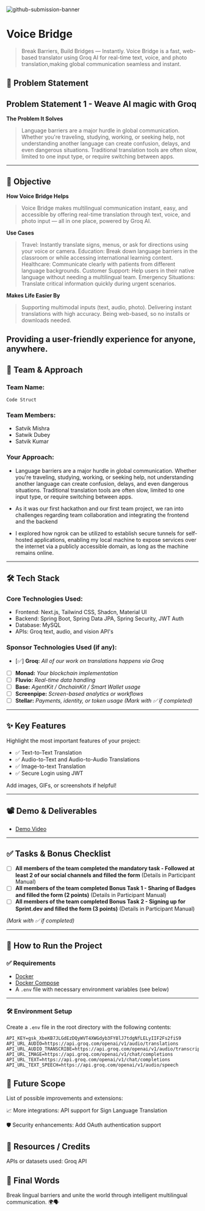 ![github-submission-banner](https://github.com/user-attachments/assets/a1493b84-e4e2-456e-a791-ce35ee2bcf2f)

# Voice Bridge

> Break Barriers, Build Bridges — Instantly.
> Voice Bridge is a fast, web-based translator using Groq AI for real-time text, voice, and photo translation,making global communication seamless and instant.

## 📌 Problem Statement

## Problem Statement 1 - Weave Al magic with Groq
**The Problem It Solves**
> Language barriers are a major hurdle in global communication. Whether you're traveling, studying, working, or seeking help, not understanding another language can create confusion, delays, and even dangerous situations. Traditional translation tools are often slow, limited to one input type, or require switching between apps.

---

## 🎯 Objective

**How Voice Bridge Helps**
> Voice Bridge makes multilingual communication instant, easy, and accessible by offering real-time translation through text, voice, and photo input — all in one place, powered by Groq AI.


**Use Cases**
> Travel: Instantly translate signs, menus, or ask for directions using your voice or camera.
> Education: Break down language barriers in the classroom or while accessing international learning content.
> Healthcare: Communicate clearly with patients from different language backgrounds.
> Customer Support: Help users in their native language without needing a multilingual team.
> Emergency Situations: Translate critical information quickly during urgent scenarios.

**Makes Life Easier By**
> Supporting multimodal inputs (text, audio, photo).
> Delivering instant translations with high accuracy.
> Being web-based, so no installs or downloads needed.

Providing a user-friendly experience for anyone, anywhere.
---

## 🧠 Team & Approach

### Team Name:  
`Code Struct`

### Team Members:  
- Satvik Mishra
- Satwik Dubey
- Satvik Kumar

### Your Approach:  
- Language barriers are a major hurdle in global communication. Whether you're traveling, studying, working, or seeking help, not understanding another language can create confusion, delays, and even dangerous situations. Traditional translation tools are often slow, limited to one input type, or require switching between apps.

- As it was our first hackathon and our first team project, we ran into challenges regarding team collaboration and integrating the frontend and the backend

- I explored how ngrok can be utilized to establish secure tunnels for self-hosted applications, enabling my local machine to expose services over the internet via a publicly accessible domain, as long as the machine remains online.

---

## 🛠️ Tech Stack

### Core Technologies Used:
- Frontend: Next.js, Tailwind CSS, Shadcn, Material UI
- Backend: Spring Boot, Spring Data JPA, Spring Security, JWT Auth
- Database: MySQL
- APIs: Groq text, audio, and vision API's

### Sponsor Technologies Used (if any):
- [✅] **Groq:** _All of our work on translations happens via Groq_  
- [ ] **Monad:** _Your blockchain implementation_  
- [ ] **Fluvio:** _Real-time data handling_  
- [ ] **Base:** _AgentKit / OnchainKit / Smart Wallet usage_  
- [ ] **Screenpipe:** _Screen-based analytics or workflows_  
- [ ] **Stellar:** _Payments, identity, or token usage_
*(Mark with ✅ if completed)*
---

## ✨ Key Features

Highlight the most important features of your project:

- ✅ Text-to-Text Translation
- ✅ Audio-to-Text and Audio-to-Audio Translations
- ✅ Image-to-text Translation
- ✅ Secure Login using JWT

Add images, GIFs, or screenshots if helpful!

---

## 📽️ Demo & Deliverables

- [Demo Video](https://www.youtube.com/watch?v=W5h3b5eoeSU)

---

## ✅ Tasks & Bonus Checklist

- [ ] **All members of the team completed the mandatory task - Followed at least 2 of our social channels and filled the form** (Details in Participant Manual)  
- [ ] **All members of the team completed Bonus Task 1 - Sharing of Badges and filled the form (2 points)**  (Details in Participant Manual)
- [ ] **All members of the team completed Bonus Task 2 - Signing up for Sprint.dev and filled the form (3 points)**  (Details in Participant Manual)

*(Mark with ✅ if completed)*

---

## 🧪 How to Run the Project

### ✅ Requirements

- [Docker](https://www.docker.com/)
- [Docker Compose](https://docs.docker.com/compose/)
- A `.env` file with necessary environment variables (see below)

---

### 🛠️ Environment Setup

Create a `.env` file in the root directory with the following contents:

```env
API_KEY=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
API_URL_AUDIO=https://api.groq.com/openai/v1/audio/translations
API_URL_AUDIO_TRANSCRIBE=https://api.groq.com/openai/v1/audio/transcriptions
API_URL_IMAGE=https://api.groq.com/openai/v1/chat/completions
API_URL_TEXT=https://api.groq.com/openai/v1/chat/completions
API_URL_TEXT_SPEECH=https://api.groq.com/openai/v1/audio/speech
```
## 🧬 Future Scope
List of possible improvements and extensions:

📈 More integrations: API support for Sign Language Translation

🛡️ Security enhancements: Add OAuth authentication support

## 📎 Resources / Credits
APIs or datasets used: Groq API

## 🏁 Final Words
Break lingual barriers and unite the world through intelligent multilingual communication. 🌍🗣️

